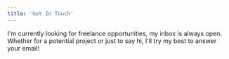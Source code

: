```yaml
---
title: 'Get In Touch'
---
```


I'm currently looking for freelance opportunities, my inbox is always open.
Whether for a potential project or just to say hi, I'll try my best to answer your email!

